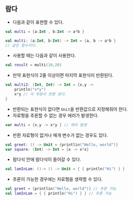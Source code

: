 ## 람다

* 다음과 같이 표현할 수 있다.

```kotlin
val multi = {a:Int , b:Int -> a*b }

val multi: (a:Int, b:Int) -> Int = {a, b -> a*b }
// 같은 함수이다.
```

* 사용할 때는 다음과 같이 사용한다.

```kotlin
val result = multi(10,20)
```

* 만약 표현식이 2줄 이상이면 마지막 표현식이 반환된다.

```kotlin
val multi2: (Int, Int) -> Int = {x,y ->
    println("x*y")
    x*y // 이 부분이 반환 된다.
}
```

* 반환되는 표현식이 없다면 `Unit`을 반환값으로 지정해줘야 한다.
* 자료형을 추론할 수 없는 경우 에러가 발생한다.

```kotlin
var multi = {x,y -> x*y } // 에러 발생
```

* 반환 자료형이 없거나 매개 변수가 없는 경우도 있다.

```kotlin
val greet: () -> Unit = {printlin("Hello, world")}
var square: (Int) -> Int = {x -> x*x}
```

* 람다식 안에 람다식이 들어갈 수 있다.
```kotlin
val lamInLam: ()-> () -> Unit = { { println("Hi") } }
```

* 추론이 가능한 경우에는 자료형을 생략할 수 있다.
```kotlin
val greet = {printlin("Hello, world")} // 추론 가능
val lamInLam = { { println("Hi") } } // 추론 가능
```